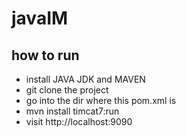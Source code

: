 javaIM
======

how to run
-------
- install JAVA JDK and MAVEN
- git clone the project
- go into the dir where this pom.xml is
- mvn install timcat7:run
- visit http://localhost:9090
